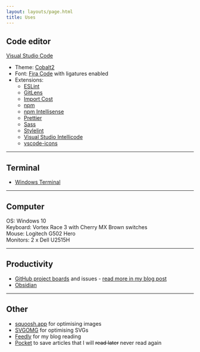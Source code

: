 ```yaml
---
layout: layouts/page.html
title: Uses
---
```


## Code editor

[Visual Studio Code](https://code.visualstudio.com/)

- Theme: [Cobalt2](https://marketplace.visualstudio.com/itemdetails?itemName=wesbos.theme-cobalt2)
- Font: [Fira Code](https://github.com/tonsky/FiraCode) with ligatures enabled
- Extensions:
  - [ESLint](https://marketplace.visualstudio.com/items?itemName=dbaeumer.vscode-eslint)
  - [GitLens](https://marketplace.visualstudio.com/items?itemName=eamodio.gitlens)
  - [Import Cost](https://marketplace.visualstudio.com/items?itemName=wix.vscode-import-cost)
  - [npm](https://marketplace.visualstudio.com/items?itemName=eg2.vscode-npm-script)
  - [npm Intellisense](https://marketplace.visualstudio.com/items?itemName=christian-kohler.npm-intellisense)
  - [Prettier](https://marketplace.visualstudio.com/items?itemName=esbenp.prettier-vscode)
  - [Sass](https://marketplace.visualstudio.com/items?itemName=robinbentley.sass-indented)
  - [Stylelint](https://marketplace.visualstudio.com/itemdetails?itemName=shinnn.stylelint)
  - [Visual Studio Intellicode](https://marketplace.visualstudio.com/items?itemName=VisualStudioExptTeam.vscodeintellicode)
  - [vscode-icons](https://marketplace.visualstudio.com/items?itemName=vscode-icons-team.vscode-icons)

---

## Terminal

- [Windows Terminal](https://github.com/microsoft/terminal)

---

## Computer

OS: Windows 10\
Keyboard: Vortex Race 3 with Cherry MX Brown switches\
Mouse: Logitech G502 Hero\
Monitors: 2 x Dell U2515H

---

## Productivity

- [GitHub project boards](https://help.github.com/en/articles/about-project-boards) and issues - [read more in my blog post](/posts/2019/11/10/staying-organised-with-github-project-boards/)
- [Obsidian](https://obsidian.md/)

---

## Other

- [squoosh.app](https://squoosh.app/) for optimising images
- [SVGOMG](https://jakearchibald.github.io/svgomg/) for optimising SVGs
- [Feedly](https://feedly.com/i/index) for my blog reading
- [Pocket](https://getpocket.com/) to save articles that I will <s>read later</s> never read again
